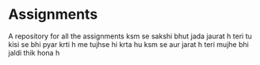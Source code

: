 # Assignments
A repository for all the assignments
ksm se sakshi bhut jada jaurat h teri tu kisi se bhi pyar krti h me tujhse hi krta hu ksm se
aur jarat h teri mujhe bhi jaldi thik hona h
